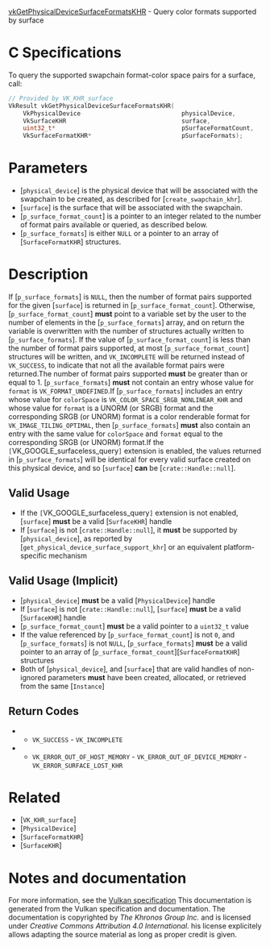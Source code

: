 [vkGetPhysicalDeviceSurfaceFormatsKHR](https://www.khronos.org/registry/vulkan/specs/1.3-extensions/man/html/vkGetPhysicalDeviceSurfaceFormatsKHR.html) - Query color formats supported by surface

# C Specifications
To query the supported swapchain format-color space pairs for a surface,
call:
```c
// Provided by VK_KHR_surface
VkResult vkGetPhysicalDeviceSurfaceFormatsKHR(
    VkPhysicalDevice                            physicalDevice,
    VkSurfaceKHR                                surface,
    uint32_t*                                   pSurfaceFormatCount,
    VkSurfaceFormatKHR*                         pSurfaceFormats);
```

# Parameters
- [`physical_device`] is the physical device that will be associated with the swapchain to be created, as described for [`create_swapchain_khr`].
- [`surface`] is the surface that will be associated with the swapchain.
- [`p_surface_format_count`] is a pointer to an integer related to the number of format pairs available or queried, as described below.
- [`p_surface_formats`] is either `NULL` or a pointer to an array of [`SurfaceFormatKHR`] structures.

# Description
If [`p_surface_formats`] is `NULL`, then the number of format pairs
supported for the given [`surface`] is returned in
[`p_surface_format_count`].
Otherwise, [`p_surface_format_count`] **must**  point to a variable set by the
user to the number of elements in the [`p_surface_formats`] array, and on
return the variable is overwritten with the number of structures actually
written to [`p_surface_formats`].
If the value of [`p_surface_format_count`] is less than the number of format
pairs supported, at most [`p_surface_format_count`] structures will be
written, and `VK_INCOMPLETE` will be returned instead of
`VK_SUCCESS`, to indicate that not all the available format pairs were
returned.The number of format pairs supported  **must**  be greater than or equal to 1.
[`p_surface_formats`] **must**  not contain an entry whose value for
`format` is `VK_FORMAT_UNDEFINED`.If [`p_surface_formats`] includes an entry whose value for `colorSpace`
is `VK_COLOR_SPACE_SRGB_NONLINEAR_KHR` and whose value for `format`
is a UNORM (or SRGB) format and the corresponding SRGB (or UNORM) format is
a color renderable format for `VK_IMAGE_TILING_OPTIMAL`, then
[`p_surface_formats`] **must**  also contain an entry with the same value for
`colorSpace` and `format` equal to the corresponding SRGB (or UNORM)
format.If the `[`VK_GOOGLE_surfaceless_query`]` extension is enabled, the values
returned in [`p_surface_formats`] will be identical for every valid surface
created on this physical device, and so [`surface`] **can**  be
[`crate::Handle::null`].
## Valid Usage
-    If the `[`VK_GOOGLE_surfaceless_query`]` extension is not enabled, [`surface`] **must**  be a valid [`SurfaceKHR`] handle
-    If [`surface`] is not [`crate::Handle::null`], it  **must**  be supported by [`physical_device`], as reported by [`get_physical_device_surface_support_khr`] or an equivalent platform-specific mechanism

## Valid Usage (Implicit)
-  [`physical_device`] **must**  be a valid [`PhysicalDevice`] handle
-    If [`surface`] is not [`crate::Handle::null`], [`surface`] **must**  be a valid [`SurfaceKHR`] handle
-  [`p_surface_format_count`] **must**  be a valid pointer to a `uint32_t` value
-    If the value referenced by [`p_surface_format_count`] is not `0`, and [`p_surface_formats`] is not `NULL`, [`p_surface_formats`] **must**  be a valid pointer to an array of [`p_surface_format_count`][`SurfaceFormatKHR`] structures
-    Both of [`physical_device`], and [`surface`] that are valid handles of non-ignored parameters  **must**  have been created, allocated, or retrieved from the same [`Instance`]

## Return Codes
*   - `VK_SUCCESS`  - `VK_INCOMPLETE` 
*   - `VK_ERROR_OUT_OF_HOST_MEMORY`  - `VK_ERROR_OUT_OF_DEVICE_MEMORY`  - `VK_ERROR_SURFACE_LOST_KHR`

# Related
- [`VK_KHR_surface`]
- [`PhysicalDevice`]
- [`SurfaceFormatKHR`]
- [`SurfaceKHR`]

# Notes and documentation
For more information, see the [Vulkan specification](https://www.khronos.org/registry/vulkan/specs/1.3-extensions/html/vkspec.html)
This documentation is generated from the Vulkan specification and documentation.
The documentation is copyrighted by *The Khronos Group Inc.* and is licensed under *Creative Commons Attribution 4.0 International*.
his license explicitely allows adapting the source material as long as proper credit is given.
        